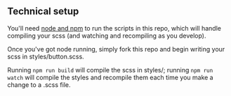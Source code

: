 ## Technical setup
You'll need [node and npm](https://nodejs.org/) to run the scripts in this repo, which will handle compiling your scss (and watching and recompiling as you develop).

Once you've got node running, simply fork this repo and begin writing your scss in styles/button.scss. 

Running `npm run build` will compile the scss in styles/; running `npm run watch` will compile the styles and recompile them each time you make a change to a .scss file. 
